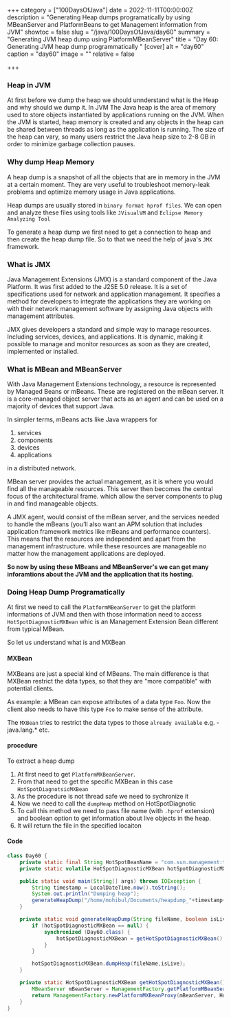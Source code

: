 +++
category = ["100DaysOfJava"]
date = 2022-11-11T00:00:00Z
description = "Generating Heap dumps programatically by using MBeanServer and PlatformBeans to get Management information from JVM"
showtoc = false
slug = "/java/100DaysOfJava/day60"
summary = "Generating JVM heap dump using PlatformMBeanServer"
title = "Day 60: Generating JVM heap dump programmatically "
[cover]
alt = "day60"
caption = "day60"
image = ""
relative = false

+++
### Heap in JVM

At first before we dump the heap we should unnderstand what is the Heap and why should we dump it. In JVM The Java heap is the area of memory used to store objects instantiated by applications running on the JVM. When the JVM is started, heap memory is created and any objects in the heap can be shared between threads as long as the application is running. The size of the heap can vary, so many users restrict the Java heap size to 2-8 GB in order to minimize garbage collection pauses.

### Why dump Heap Memory

A heap dump is a snapshot of all the objects that are in memory in the JVM at a certain moment. They are very useful to troubleshoot memory-leak problems and optimize memory usage in Java applications.

Heap dumps are usually stored in `binary format hprof files`. We can open and analyze these files using tools like `JVisualVM` and `Eclipse Memory Analyzing Tool`

To generate a heap dump we first need to get a connection to heap and then create the heap dump file. So to that we need the help of java's `JMX` framework.

### What is JMX

Java Management Extensions (JMX) is a standard component of the Java Platform.  It was first added to the J2SE 5.0 release. It is a set of  specifications used for network and application management. It specifies  a method for developers to integrate the applications they are working  on with their network management software by assigning Java objects with  management attributes.

JMX gives developers a standard and simple way to manage resources. Including services, devices, and applications. It is dynamic, making it  possible to manage and monitor resources as soon as they are created,  implemented or installed.

### What is MBean and MBeanServer

With Java Management Extensions technology, a resource is represented by Managed Beans or mBeans.  These are registered on the mBean server. It is a core-managed object server  that acts as an agent and can be used on a majority of devices that  support Java.

In simpler terms, mBeans acts like Java wrappers for

1. services
2. components
3. devices
4. applications

in a distributed network.

MBean server provides the actual management, as it is where you would  find all the manageable resources. This server then becomes the central  focus of the architectural frame. which allow the server components to plug  in and find manageable objects.

A JMX agent, would consist of the mBean server, and the services needed to handle the mBeans (you’ll also want an APM solution  that includes application framework metrics like mBeans and performance  counters). This means that the resources are independent and apart from  the management infrastructure. while these resources are manageable no  matter how the management applications are deployed.

**So now by using these MBeans and MBeanServer's we can get many inforamtions about the JVM and the application that its hosting.**

### Doing Heap Dump Programatically

At first we need to call the `PlatformMBeanServer` to get the platform informations of JVM and then with those information need to access `HotSpotDiagnosticMXBean` whic is an Management Extension Bean different from typical MBean.

So let us understand what is and MXBean

#### MXBean

MXBeans are just a special kind of MBeans. The main difference is that MXBean restrict the data types, so that they are "more compatible" with potential clients.

As example: a MBean can expose attributes of a data type `Foo`. Now the client also needs to have this type `Foo` to make sense of the attribute.

The `MXBean` tries to restrict the data types to those `already available` e.g. - java.lang.* etc.

#### procedure

To extract a heap dump

1. At first need to get `PlatformMXBeanServer`.
2. From that need to get the specific MXBean in this case `HotSpotDiagnotsicMXBean`
3. As the procedure is not thread safe we need to sychronize it
4. Now we need to call the `dumpHeap` method on HotSpotDiagnotic
5. To call this method we need to pass file name (with `.hprof` extension) and boolean option to get information about live objects in the heap.
6. It will return the file in the specified locaiton

#### Code

```java
class Day60 {
    private static final String HotSpotBeanName = "com.sun.management:type=HotSpotDiagnostic";
    private static volatile HotSpotDiagnosticMXBean hotSpotDiagnosticMXBean;

    public static void main(String[] args) throws IOException {
        String timestamp = LocalDateTime.now().toString();
        System.out.println("Dumping heap");
        generateHeapDump("/home/mohibul/Documents/heapdump_"+timestamp+".hprof", true);
    }

    private static void generateHeapDump(String fileName, boolean isLive) throws IOException {
        if (hotSpotDiagnosticMXBean == null) {
            synchronized (Day60.class) {
                hotSpotDiagnosticMXBean = getHotSpotDiagnosticMXBean();
            }
        }

        hotSpotDiagnosticMXBean.dumpHeap(fileName,isLive);
    }

    private static HotSpotDiagnosticMXBean getHotSpotDiagnosticMXBean() throws IOException {
        MBeanServer mBeanServer = ManagementFactory.getPlatformMBeanServer();
        return ManagementFactory.newPlatformMXBeanProxy(mBeanServer, HotSpotBeanName, HotSpotDiagnosticMXBean.class);
    }
}
```